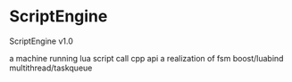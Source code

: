 # ScriptEngine
ScriptEngine v1.0

a machine running lua script call cpp api
a realization of fsm
boost/luabind
multithread/taskqueue
